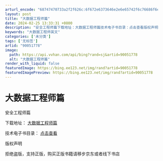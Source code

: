 ```yaml
---
arturl_encode: "68747470733a2f2f626c:6f672e6373646e2e6e65742f6c76686f6e676c656931393837:2f61727469636c652f64657461696c732f3930303531373738"
layout: post
title: "大数据工程师篇"
date: 2024-02-25 13:33:31 +0800
description: "安全工程师篇下载地址：大数据工程师篇技术电子书目录：点击查看版权声明拒绝盗版，支持正版，购买正版书籍"
keywords: "大数据工程师英文"
categories: ['未分类']
tags: ['无标签']
artid: "90051778"
image:
  path: https://api.vvhan.com/api/bing?rand=sj&artid=90051778
  alt: "大数据工程师篇"
render_with_liquid: false
featuredImage: https://bing.ee123.net/img/rand?artid=90051778
featuredImagePreview: https://bing.ee123.net/img/rand?artid=90051778
---
```


# 大数据工程师篇

安全工程师篇

下载地址：
[大数据工程师篇](https://u20184245.ctfile.com/fs/20184245-373260934)

技术电子书目录：
[点击查看](https://blog.csdn.net/lvhonglei1987/article/details/89968819)

版权声明

拒绝盗版，支持正版，购买正版书籍请移步京东或者线下书店